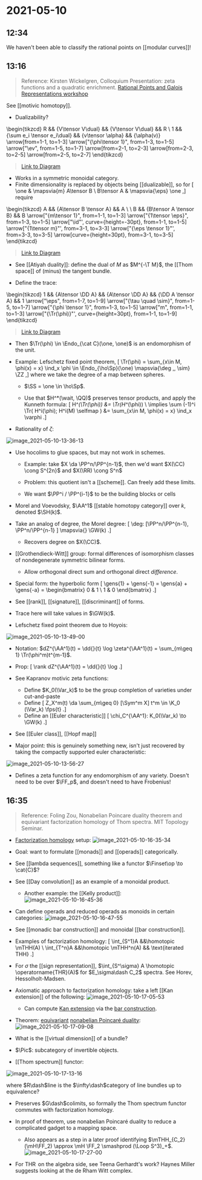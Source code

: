 # 2021-05-10

## 12:34

We haven't been able to classify the rational points on [[modular curves]]!

## 13:16

> Reference: Kirsten Wickelgren, 	Colloquium Presentation: zeta functions and a quadratic enrichment. [Rational Points and Galois Representations workshop](https://www.pitt.edu/~caw203/DioGal2021.html)

See [[motivic homotopy]].

- Dualizability?

\begin{tikzcd}
	R && {V\tensor V\dual} && {V\tensor V\dual} && R \\
	1 && {\sum e_i \tensor e_i\dual} && {v\tensor \alpha} && {\alpha(v)}
	\arrow[from=1-1, to=1-3]
	\arrow["{\phi\tensor 1}", from=1-3, to=1-5]
	\arrow["\ev", from=1-5, to=1-7]
	\arrow[from=2-1, to=2-3]
	\arrow[from=2-3, to=2-5]
	\arrow[from=2-5, to=2-7]
\end{tikzcd}

> [Link to Diagram](https://q.uiver.app/?q=WzAsOCxbMCwwLCJSIl0sWzIsMCwiVlxcdGVuc29yIFZcXGR1YWwiXSxbNCwwLCJWXFx0ZW5zb3IgVlxcZHVhbCJdLFs2LDAsIlIiXSxbMCwxLCIxIl0sWzIsMSwiXFxzdW0gZV9pIFxcdGVuc29yIGVfaVxcZHVhbCJdLFs0LDEsInZcXHRlbnNvciBcXGFscGhhIl0sWzYsMSwiXFxhbHBoYSh2KSJdLFswLDFdLFsxLDIsIlxccGhpXFx0ZW5zb3IgMSJdLFsyLDMsIlxcZXYiXSxbNCw1XSxbNSw2XSxbNiw3XV0=)

- Works in a symmetric monoidal category.
- Finite dimensionality is replaced by objects being [[dualizable]], so for
\[
\one & \mapsvia{m} A\tensor B \\
B\tensor A & \mapsvia{\eps} \one
,\]
require

\begin{tikzcd}
	A && {A\tensor B \tensor A} && A \\
	\\
	B && {B\tensor A \tensor B} && B
	\arrow["{m\tensor 1}", from=1-1, to=1-3]
	\arrow["{1\tensor \eps}", from=1-3, to=1-5]
	\arrow["\id"', curve={height=-30pt}, from=1-1, to=1-5]
	\arrow["{1\tensor m}"', from=3-1, to=3-3]
	\arrow["{\eps \tensor 1}"', from=3-3, to=3-5]
	\arrow[curve={height=30pt}, from=3-1, to=3-5]
\end{tikzcd}

> [Link to Diagram](https://q.uiver.app/?q=WzAsNixbMCwwLCJBIl0sWzIsMCwiQVxcdGVuc29yIEIgXFx0ZW5zb3IgQSJdLFs0LDAsIkEiXSxbMCwyLCJCIl0sWzIsMiwiQlxcdGVuc29yIEEgXFx0ZW5zb3IgQiJdLFs0LDIsIkIiXSxbMCwxLCJtXFx0ZW5zb3IgMSJdLFsxLDIsIjFcXHRlbnNvciBcXGVwcyJdLFswLDIsIlxcaWQiLDIseyJjdXJ2ZSI6LTV9XSxbMyw0LCIxXFx0ZW5zb3IgbSIsMl0sWzQsNSwiXFxlcHMgXFx0ZW5zb3IgMSIsMl0sWzMsNSwiIiwwLHsiY3VydmUiOjV9XV0=)

- See [[Atiyah duality]]: define the dual of $M$ as $M^{-\T M}$, the [[Thom space]] of (minus) the tangent bundle.

- Define the trace:

\begin{tikzcd}
	1 && {A\tensor \DD A} && {A\tensor \DD A} && {\DD A \tensor A} && 1
	\arrow["\eps", from=1-7, to=1-9]
	\arrow["{\tau \quad \sim}", from=1-5, to=1-7]
	\arrow["{\phi \tensor 1}", from=1-3, to=1-5]
	\arrow["m", from=1-1, to=1-3]
	\arrow["{\Tr(\phi)}"', curve={height=30pt}, from=1-1, to=1-9]
\end{tikzcd}

> [Link to Diagram](https://q.uiver.app/?q=WzAsNSxbMCwwLCIxIl0sWzIsMCwiQVxcdGVuc29yIFxcREQgQSJdLFs0LDAsIkFcXHRlbnNvciBcXEREIEEiXSxbNiwwLCJcXEREIEEgXFx0ZW5zb3IgQSJdLFs4LDAsIjEiXSxbMyw0LCJcXGVwcyJdLFsyLDMsIlxcdGF1IFxccXVhZCBcXHNpbSJdLFsxLDIsIlxccGhpIFxcdGVuc29yIDEiXSxbMCwxLCJtIl0sWzAsNCwiXFxUcihcXHBoaSkiLDIseyJjdXJ2ZSI6NX1dXQ==)

- Then $\Tr(\phi) \in \Endo_{\cat C}(\one, \one)$ is an endomorphism of the unit.

- Example: Lefschetz fixed point theorem,
\[
\Tr(\phi) = \sum_{x\in M, \phi(x) = x} \ind_x \phi \in \Endo_{\ho\Sp}(\one) \mapsvia{\deg \,\, \sim} \ZZ
,\]
  where we take the degree of a map between spheres.
  
  - $\SS = \one \in \ho\Sp$.

  - Use that $H^*(\wait, \QQ)$ preserves tensor products, and apply the Kunneth formula:
\[
H^*(\Tr(\phi)) &= \Tr(H^*(\phi)) \\
\implies 
\sum (-1)^i \Tr( H^i(\phi); H^i(M) \selfmap )
&= \sum_{x\in M, \phi(x) = x} \ind_x \varphi
.\]

- Rationality of $\zeta$:

![image_2021-05-10-13-36-13](figures/image_2021-05-10-13-36-13.png)

- Use hocolims to glue spaces, but may not work in schemes.

  - Example: take $X \da \PP^n/\PP^{n-1}$, then we'd want $X(\CC) \cong S^{2n}$ and $X(\RR) \cong S^n$
  - Problem: this quotient isn't a [[scheme]].
  Can freely add these limits.

  - We want $\PP^i / \PP^{i-1}$ to be the building blocks or cells

- Morel and Voevodsky, $\AA^1$ [[stable homotopy category]] over $k$, denoted $\SH(k)$.

- Take an analog of degree, the Morel degree:
\[
\deg: [\PP^n/\PP^{n-1}, \PP^n/\PP^{n-1} ] \mapsvia{} \GW(k)
.\]
  - Recovers degree on $X(\CC)$.

- [[Grothendieck-Witt]] group: formal differences of isomorphism classes of nondegenerate symmetric bilinear forms.
  - Allow orthogonal direct sum and orthogonal direct *difference*.

- Special form: the hyperbolic form
\[
\gens{1} + \gens{-1} = \gens{a} + \gens{-a} = 
\begin{bmatrix}
0 & 1 
\\
1 & 0
\end{bmatrix}
.\]

- See [[rank]], [[signature]], [[discriminant]] of forms.

- Trace here will take values in $\GW(k)$.

- Lefschetz fixed point theorem due to Hoyois:

![image_2021-05-10-13-49-00](figures/image_2021-05-10-13-49-00.png)

- Notation: $dZ^{\AA^1}(t) = \dd{}{t} \log \zeta^{\AA^1}(t) = \sum_{m\geq 1} \Tr(\phi^m)t^{m-1}$.

- Prop:
\[
\rank dZ^{\AA^1}(t) = \dd{}{t} \log 
.\]

- See Kapranov motivic zeta functions:

  - Define $K_0(\Var_k)$ to be the group completion of varieties under cut-and-paste
  - Define
  \[
  Z_X^m(t) \da \sum_{m\geq 0} [\Sym^m X] t^m \in \K_0 (\Var_k) \fps{t}
  .\]
  - Define an [[Euler characteristic]]
  \[
  \chi_C^{\AA^1}: K_0(\Var_k) \to \GW(k)
  .\]

- See [[Euler class]], [[Hopf map]]

- Major point: this is genuinely something new, isn't just recovered by taking the compactly supported euler characteristic:

![image_2021-05-10-13-56-27](figures/image_2021-05-10-13-56-27.png)


- Defines a zeta function for any endomorphism of any variety.
  Doesn't need to be over $\FF_p$, and doesn't need to have Frobenius!


## 16:35

> Reference: Foling Zou,  Nonabelian Poincare duality theorem and equivariant factorization homology of Thom spectra. MIT Topology Seminar.

- [Factorization homology](Factorization%20homology) setup:
![image_2021-05-10-16-35-34](figures/image_2021-05-10-16-35-34.png)

- Goal: want to formulate [[monads]] and [[operads]] categorically.

- See [[lambda sequences]], something like a functor $\Finset\op \to \cat{C}$?

- See [[Day convolution]] as an example of a monoidal product.
  - Another example: the [[Kelly product]]:
![image_2021-05-10-16-45-36](figures/image_2021-05-10-16-45-36.png)


- Can define operads and reduced operads as monoids in certain categories:
![image_2021-05-10-16-47-55](figures/image_2021-05-10-16-47-55.png)

- See [[monadic bar construction]] and monoidal [[bar construction]].

- Examples of factorization homology:
\[
\int_{S^1}A &&\homotopic \mTHH(A) \\
\int_{T^n}A &&\homotopic \mTHH^n(A) && \text{iterated THH}
.\]

- For $\sigma$ the [[sign representation]], $\int_{S^\sigma} A \homotopic \operatorname{THR}(A)$ for $E_\sigma\dash C_2$ spectra.
  See Horev, Hessolholt-Madsen.

- Axiomatic approach to factorization homology: take a left [[Kan extension]] of the following:
![image_2021-05-10-17-05-53](figures/image_2021-05-10-17-05-53.png)

  - Can compute [Kan extension](../zettelkasten/Kan%20extension.md) via the [bar construction](bar%20construction).

- Theorem: [equivariant](equivariant) [nonabelian Poincaré duality](nonabelian%20Poincaré%20duality):
![image_2021-05-10-17-09-08](figures/image_2021-05-10-17-09-08.png)

- What is the [[virtual dimension]] of a bundle?

- $\Pic$: subcategory of invertible objects.

- [[Thom spectrum]] functor:

![image_2021-05-10-17-13-16](figures/image_2021-05-10-17-13-16.png)

  where $R\dash$line is the $\infty\dash$category of line bundles up to equivalence?

  - Preserves $G\dash$colimits, so formally the Thom spectrum functor commutes with factorization homology.

- In proof of theorem, use nonabelian Poincaré duality to reduce a complicated gadget to a mapping space.

  - Also appears as a step in a later proof identifying $\mTHH_{C_2} (\mH\FF_2) \approx \mH \FF_2 \smashprod (\Loop S^3)_+$.
  ![image_2021-05-10-17-27-00](figures/image_2021-05-10-17-27-00.png)

- For $\operatorname{THR}$ on the algebra side, see Teena Gerhardt's work? 
  Haynes Miller suggests looking at the de Rham Witt complex.

